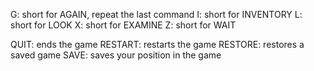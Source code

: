 G: short for AGAIN, repeat the last command
I: short for INVENTORY
L: short for LOOK
X: short for EXAMINE
Z: short for WAIT

QUIT: ends the game
RESTART: restarts the game
RESTORE: restores a saved game
SAVE: saves your position in the game